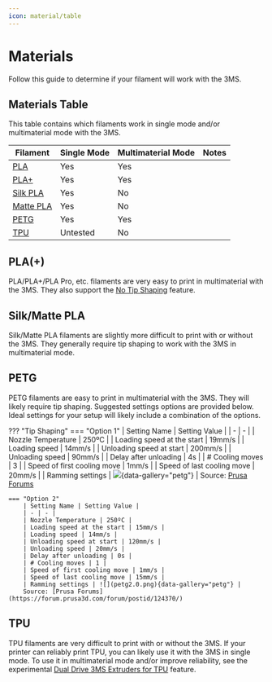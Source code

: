 ```yaml
---
icon: material/table
---
```


# Materials

Follow this guide to determine if your filament will work with the 3MS.

## Materials Table

This table contains which filaments work in single mode and/or multimaterial mode with the 3MS.

| Filament | Single Mode | Multimaterial Mode | Notes |
| - | - | - | - |
| [PLA](#pla) | Yes | Yes | |
| [PLA+](#pla) | Yes | Yes | |
| [Silk PLA](#silkmatte-pla) | Yes | No | |
| [Matte PLA](#silkmatte-pla) | Yes | No | |
| [PETG](#petg) | Yes | Yes | |
| [TPU](#tpu) | Untested | No | |

## PLA(+)

PLA/PLA+/PLA Pro, etc. filaments are very easy to print in multimaterial with the 3MS. They also support the [No Tip Shaping](notip.md) feature.

## Silk/Matte PLA

Silk/Matte PLA filaments are slightly more difficult to print with or without the 3MS. They generally require tip shaping to work with the 3MS in multimaterial mode.

## PETG

PETG filaments are easy to print in multimaterial with the 3MS. They will likely require tip shaping. Suggested settings options are provided below. Ideal settings for your setup will likely include a combination of the options.

??? "Tip Shaping"
    === "Option 1"
        | Setting Name | Setting Value |
        | - | - |
        | Nozzle Temperature | 250ºC |
        | Loading speed at the start | 19mm/s |
        | Loading speed | 14mm/s |
        | Unloading speed at start | 200mm/s |
        | Unloading speed | 90mm/s |
        | Delay after unloading | 4s |
        | # Cooling moves | 3 |
        | Speed of first cooling move | 1mm/s |
        | Speed of last cooling move | 20mm/s |
        | Ramming settings | ![](petg1.0.png){data-gallery="petg"} |
        Source: [Prusa Forums](https://forum.prusa3d.com/forum/postid/382759/)

    === "Option 2"
        | Setting Name | Setting Value |
        | - | - |
        | Nozzle Temperature | 250ºC |
        | Loading speed at the start | 15mm/s |
        | Loading speed | 14mm/s |
        | Unloading speed at start | 120mm/s |
        | Unloading speed | 20mm/s |
        | Delay after unloading | 0s |
        | # Cooling moves | 1 |
        | Speed of first cooling move | 1mm/s |
        | Speed of last cooling move | 15mm/s |
        | Ramming settings | ![](petg2.0.png){data-gallery="petg"} |
        Source: [Prusa Forums](https://forum.prusa3d.com/forum/postid/124370/)

## TPU

TPU filaments are very difficult to print with or without the 3MS. If your printer can reliably print TPU, you can likely use it with the 3MS in single mode. To use it in multimaterial mode and/or improve reliability, see the experimental [Dual Drive 3MS Extruders for TPU](dualdrivetpu.md) feature.